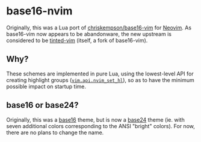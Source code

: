 # base16-nvim

Originally, this was a Lua port of [chriskempson/base16-vim](https://github.com/chriskempson/base16-vim) for [Neovim](https://github.com/neovim/neovim). As base16-vim now appears to be abandonware, the new upstream is considered to be [tinted-vim](https://github.com/tinted-theming/tinted-vim) (itself, a fork of base16-vim).

## Why?

These schemes are implemented in pure Lua, using the lowest-level API for creating highlight groups ([`vim.api.nvim_set_hl`](https://neovim.io/doc/user/api.html#nvim_set_hl())), so as to have the minimum possible impact on startup time.

## base16 or base24?

Originally, this was a [base16](https://github.com/tinted-theming/home/blob/main/styling.md) theme, but is now a [base24](https://github.com/tinted-theming/base24/blob/main/styling.md) theme (ie. with seven additional colors corresponding to the ANSI "bright" colors). For now, there are no plans to change the name.
